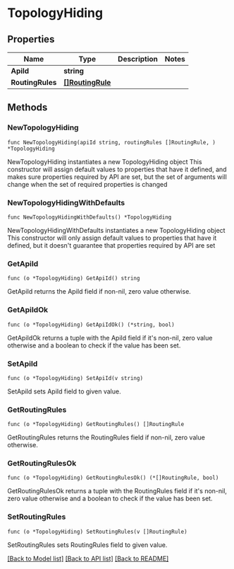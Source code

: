 # TopologyHiding

## Properties

Name | Type | Description | Notes
------------ | ------------- | ------------- | -------------
**ApiId** | **string** |  | 
**RoutingRules** | [**[]RoutingRule**](RoutingRule.md) |  | 

## Methods

### NewTopologyHiding

`func NewTopologyHiding(apiId string, routingRules []RoutingRule, ) *TopologyHiding`

NewTopologyHiding instantiates a new TopologyHiding object
This constructor will assign default values to properties that have it defined,
and makes sure properties required by API are set, but the set of arguments
will change when the set of required properties is changed

### NewTopologyHidingWithDefaults

`func NewTopologyHidingWithDefaults() *TopologyHiding`

NewTopologyHidingWithDefaults instantiates a new TopologyHiding object
This constructor will only assign default values to properties that have it defined,
but it doesn't guarantee that properties required by API are set

### GetApiId

`func (o *TopologyHiding) GetApiId() string`

GetApiId returns the ApiId field if non-nil, zero value otherwise.

### GetApiIdOk

`func (o *TopologyHiding) GetApiIdOk() (*string, bool)`

GetApiIdOk returns a tuple with the ApiId field if it's non-nil, zero value otherwise
and a boolean to check if the value has been set.

### SetApiId

`func (o *TopologyHiding) SetApiId(v string)`

SetApiId sets ApiId field to given value.


### GetRoutingRules

`func (o *TopologyHiding) GetRoutingRules() []RoutingRule`

GetRoutingRules returns the RoutingRules field if non-nil, zero value otherwise.

### GetRoutingRulesOk

`func (o *TopologyHiding) GetRoutingRulesOk() (*[]RoutingRule, bool)`

GetRoutingRulesOk returns a tuple with the RoutingRules field if it's non-nil, zero value otherwise
and a boolean to check if the value has been set.

### SetRoutingRules

`func (o *TopologyHiding) SetRoutingRules(v []RoutingRule)`

SetRoutingRules sets RoutingRules field to given value.



[[Back to Model list]](../README.md#documentation-for-models) [[Back to API list]](../README.md#documentation-for-api-endpoints) [[Back to README]](../README.md)


